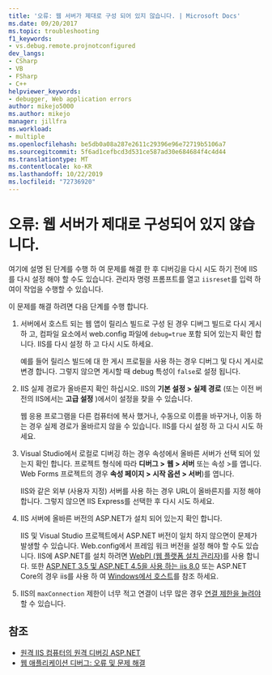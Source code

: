 ```yaml
---
title: '오류: 웹 서버가 제대로 구성 되어 있지 않습니다. | Microsoft Docs'
ms.date: 09/20/2017
ms.topic: troubleshooting
f1_keywords:
- vs.debug.remote.projnotconfigured
dev_langs:
- CSharp
- VB
- FSharp
- C++
helpviewer_keywords:
- debugger, Web application errors
author: mikejo5000
ms.author: mikejo
manager: jillfra
ms.workload:
- multiple
ms.openlocfilehash: be5db0a08a287e2611c29396e96e72719b5106a7
ms.sourcegitcommit: 5f6ad1cefbcd3d531ce587ad30e684684f4c4d44
ms.translationtype: MT
ms.contentlocale: ko-KR
ms.lasthandoff: 10/22/2019
ms.locfileid: "72736920"
---
```

# <a name="error-the-web-server-is-not-configured-correctly"></a>오류: 웹 서버가 제대로 구성되어 있지 않습니다.

여기에 설명 된 단계를 수행 하 여 문제를 해결 한 후 디버깅을 다시 시도 하기 전에 IIS를 다시 설정 해야 할 수도 있습니다. 관리자 명령 프롬프트를 열고 `iisreset`를 입력 하 여이 작업을 수행할 수 있습니다.

이 문제를 해결 하려면 다음 단계를 수행 합니다.

1. 서버에서 호스트 되는 웹 앱이 릴리스 빌드로 구성 된 경우 디버그 빌드로 다시 게시 하 고, 컴파일 요소에서 web.config 파일에 `debug=true` 포함 되어 있는지 확인 합니다. IIS를 다시 설정 하 고 다시 시도 하세요.

    예를 들어 릴리스 빌드에 대 한 게시 프로필을 사용 하는 경우 디버그 및 다시 게시로 변경 합니다. 그렇지 않으면 게시할 때 debug 특성이 `false`로 설정 됩니다.

2. IIS 실제 경로가 올바른지 확인 하십시오. IIS의 **기본 설정 > 실제 경로** (또는 이전 버전의 IIS에서는 **고급 설정** )에서이 설정을 찾을 수 있습니다.

    웹 응용 프로그램을 다른 컴퓨터에 복사 했거나, 수동으로 이름을 바꾸거나, 이동 하는 경우 실제 경로가 올바르지 않을 수 있습니다. IIS를 다시 설정 하 고 다시 시도 하세요.

3. Visual Studio에서 로컬로 디버깅 하는 경우 속성에서 올바른 서버가 선택 되어 있는지 확인 합니다. 프로젝트 형식에 따라 **디버그 >** **웹 > 서버** 또는 속성 >를 엽니다. Web Forms 프로젝트의 경우 **속성 페이지 > 시작 옵션 > 서버**)를 엽니다.

    IIS와 같은 외부 (사용자 지정) 서버를 사용 하는 경우 URL이 올바른지를 지정 해야 합니다. 그렇지 않으면 IIS Express를 선택한 후 다시 시도 하세요.

4. IIS 서버에 올바른 버전의 ASP.NET가 설치 되어 있는지 확인 합니다.

    IIS 및 Visual Studio 프로젝트에서 ASP.NET 버전이 일치 하지 않으면이 문제가 발생할 수 있습니다. Web.config에서 프레임 워크 버전을 설정 해야 할 수도 있습니다. IIS에 ASP.NET를 설치 하려면 [WebPI (웹 플랫폼 설치 관리자)](https://www.microsoft.com/web/downloads/platform.aspx)를 사용 합니다. 또한 [ASP.NET 3.5 및 ASP.NET 4.5을 사용 하는 iis 8.0](/iis/get-started/whats-new-in-iis-8/iis-80-using-aspnet-35-and-aspnet-45) 또는 ASP.NET Core의 경우 iis를 사용 하 여 [Windows에서 호스트](https://docs.asp.net/en/latest/publishing/iis.html)를 참조 하세요.

4. IIS의 `maxConnection` 제한이 너무 적고 연결이 너무 많은 경우 [연결 제한을 늘려야](/iis/configuration/system.applicationhost/sites/sitedefaults/limits)할 수 있습니다.

## <a name="see-also"></a>참조
- [원격 IIS 컴퓨터의 원격 디버깅 ASP.NET](../debugger/remote-debugging-aspnet-on-a-remote-iis-7-5-computer.md)
- [웹 애플리케이션 디버그: 오류 및 문제 해결](../debugger/debugging-web-applications-errors-and-troubleshooting.md)